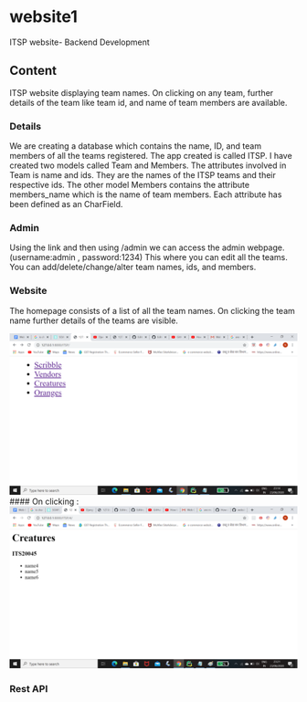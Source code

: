 # website1
ITSP website- Backend Development 

## Content
ITSP website displaying team names. On clicking on any team, further details of the team like team id, and name of team members are available.

### Details
We are creating a database which contains the name, ID, and team members of all the teams registered. The app created is called ITSP. I have created two models called Team and Members. The attributes involved in Team is name and ids. They are the names of the ITSP teams and their respective ids. The other model Members contains the attribute members_name which is the name of team members. Each attribute has been defined as an CharField.

### Admin
Using the link and then using /admin we can access the admin webpage. (username:admin , password:1234) This where you can edit all the teams. You can add/delete/change/alter team names, ids, and members. 

### Website
The homepage consists of a list of all the team names. On clicking the team name further details of the teams are visible.
<center> <img src="https://github.com/niharikamaheshwary/website1/blob/master/website1/hompage.png"></center>
#### On clicking :
<center> <img src="https://github.com/niharikamaheshwary/website1/blob/master/website1/click.png"></center>

### Rest API



